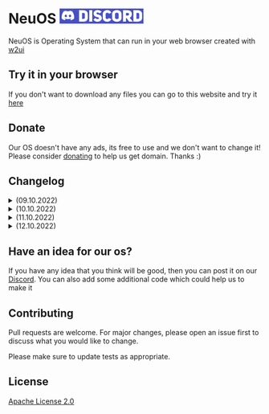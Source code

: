 # NeuOS [![discord](https://github.com/qubiX00/qubiX00/blob/main/discord1.png?raw=true)](https://discord.gg/FHNfYAnvP6)

NeuOS is Operating System that can run in your web browser created with [w2ui](https://w2ui.com/web/) 

## Try it in your browser
If you don't want to download any files you can go to this website and try it [here](https://badless.github.io/NeuOS/src/)

## Donate
Our OS doesn't have any ads, its free to use and we don't want to change it!<br>
Please consider [donating](https://paypal.me/badlesstv) to help us get domain. Thanks :)

## Changelog
<details>
<summary>(09.10.2022)</summary>
<br>
[+] Added Welcome App<br>
[?] Updated Plasma Editor<br>
[+] Added Toolbar<br>
[+] Added favicon<br>
[+] Added Tetris<br>
[+] Added Plasma Web<br>
[+] Added Minecraft
</details>

<details>
<summary>(10.10.2022)</summary>
<br>
[?] Moved Discord Button<br>
[+] Added Settings<br>
[?] Fixed Plasma Web<br>
[+] Added Plasma Software
</details>

<details>
<summary>(11.10.2022)</summary>
[+] More Settings<br>
[+] Added Photopea<br>
</details>

<details>
<summary>(12.10.2022)</summary>
[+] Plasma Software Done!<br>
[?] Plasma Web Settings almost done!
</details>

## Have an idea for our os?
If you have any idea that you think will be good, then you can post it on our [Discord](https://discord.gg/FHNfYAnvP6). You can also add some additional code which could help us to make it

## Contributing
Pull requests are welcome. For major changes, please open an issue first to discuss what you would like to change.

Please make sure to update tests as appropriate.

## License
[Apache License 2.0](https://github.com/Badless/NeuOS/blob/main/LICENSE)
